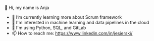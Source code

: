 <!--
**jesierski/jesierski** is a ✨ _special_ ✨ repository because its `README.md` (this file) appears on your GitHub profile.

Here are some ideas to get you started:

### Hi there 👋

- 🔭 I’m currently working on ...
- 🌱 I’m currently learning ...
- 👯 I’m looking to collaborate on ...
- 🤔 I’m looking for help with ...
- 💬 Ask me about ...
- 📫 How to reach me: ...
- 😄 Pronouns: ...
- ⚡ Fun fact: ...
-->

👋 Hi, my name is Anja
- 🌱 I’m currently learning more about Scrum framework
- 🧠 I'm interested in machine learning and data pipelines in the cloud
- 🧰 I'm using Python, SQL, and GitLab
- 📫 How to reach me: https://www.linkedin.com/in/jesierski/
